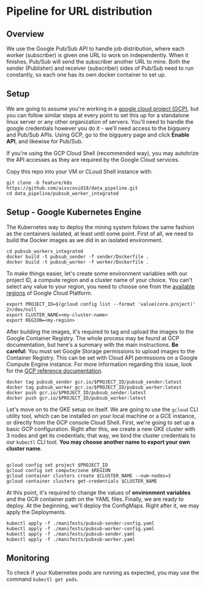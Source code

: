 # Pipeline for URL distribution

## Overview
We use the Google Pub/Sub API to handle job distribution, where each worker (subscriber) is given one URL to work on independently. When it finishes, Pub/Sub will send the subscriber another URL to mine. Both the sender (Publisher) and receiver (subscriber) sides of Pub/Sub need to run constantly, so each one has its own docker container to set up.

## Setup
We are going to assume you're working in a [google cloud project (GCP)](https://cloud.google.com/), but you can follow similar steps at every point to set this up for a standalone linux server or any other organization of servers. You'll need to handle the google credentials however you do it - we'll need access to the bigquery and Pub/Sub APIs. Using GCP, go to the bigquery page and click **Enable API**, and likewise for Pub/Sub.

If you're using the GCP Cloud Shell (recommended way), you may autohrize the API accesses as they are required by the Google Cloud services.

Copy this repo into your VM or CLoud Shell instance with:

```shell
git clone -b feature/k8s https://github.com/aivscovid19/data_pipeline.git
cd data_pipeline/pubsub_worker_integrated
```

## Setup - Google Kubernetes Engine

The Kubernetes way to deploy the mining system folows the same fashion as the containers isolated, at least until some point. First of all, we need to build the Docker images as we did in an isolated environment.

```
cd pubsub_workers_integrated
docker build -t pubsub_sender -f sender/Dockerfile .
docker build -t pubsub_worker -f worker/Dockerfile .
```

To make things easier, let's create some environment variables with our project ID, a compute region and a cluster name of your choice. You can't select any value to your region, you need to choose one from the [available regions](https://cloud.google.com/compute/docs/regions-zones#available) of Google Cloud Platform.

```
export PROJECT_ID=$(gcloud config list --format 'value(core.project)' 2>/dev/null
export CLUSTER_NAME=<my-cluster-name>
export REGION=<my-region>
```

After building the images, it's required to tag and upload the images to the Google Container Registry. The whole process may be found at GCP documentation, but here's a summary with the main instructions. **Be careful:** You must set Google Storage permissions to upload images to the Container Registry. This can be set with Cloud API permissions on a Google Compute Engine instance. For more information regarding this issue, look for the [GCP reference documentation](https://cloud.google.com/container-registry/docs/pushing-and-pulling).

```
docker tag pubsub_sender gcr.io/$PROJECT_ID/pubsub_sender:latest
docker tag pubsub_worker gcr.io/$PROJECT_ID/pubsub_worker:latest
docker push gcr.io/$PROJECT_ID/pubsub_sender:latest
docker push gcr.io/$PROJECT_ID/pubsub_worker:latest
```

Let's move on to the GKE setup on itself. We are going to use the `gcloud` CLI utility tool, which can be installed on your local machine or a GCE instance, or directly from the GCP console Cloud Shell. First, we're going to set up a basic GCP configuration. Right after this, we create a new GKE cluster with 3 nodes and get its credentials; that way, we bind the cluster credentials to our `kubectl` CLI tool. **You may choose another name to export your own cluster name**.

```

gcloud config set project $PROJECT_ID
gcloud config set compute/zone $REGION
gcloud container clusters create $CLUSTER_NAME --num-nodes=3
gcloud container clusters get-credentials $CLUSTER_NAME
```

At this point, it's required to change the values of **environment variables** and the GCR container path on the YAML files. Finally, we are ready to deploy. At the beginning, we'll deploy the ConfigMaps. Right after it, we may apply the Deployments.

```
kubectl apply -f ./manifests/pubsub-sender-config.yaml
kubectl apply -f ./manifests/pubsub-worker-config.yaml
kubectl apply -f ./manifests/pubsub-sender.yaml
kubectl apply -f ./manifests/pubsub-worker.yaml
```

## Monitoring

To check if your Kubernetes pods are running as expected, you may use the command `kubectl get pods`.
